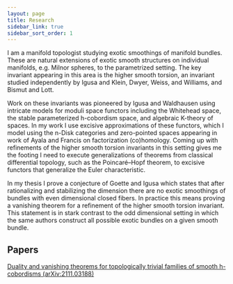 ```yaml
---
layout: page
title: Research
sidebar_link: true
sidebar_sort_order: 1
---
```


I am a manifold topologist studying exotic smoothings of manifold bundles. These are natural extensions of exotic smooth structures on individual manifolds, e.g. Milnor spheres, to the parametrized setting. The key invariant appearing in this area is the higher smooth torsion, an invariant studied independently by Igusa and Klein, Dwyer, Weiss, and Williams, and Bismut and Lott. 

Work on these invariants was pioneered by Igusa and Waldhausen using intricate models for moduli space functors including the Whitehead space, the stable parameterized h-cobordism space, and algebraic K-theory of spaces. In my work I use excisive approximations of these functors, which I model using the n-Disk categories and zero-pointed spaces appearing in work of Ayala and Francis on factorization (co)homology. Coming up with refinements of the higher smooth torsion invariants in this setting gives me the footing I need to execute generalizations of theorems from classical differential topology, such as the Poincar&eacute;–Hopf theorem, to excisive functors that generalize the Euler characteristic. 

In my thesis I prove a conjecture of Goette and Igusa which states that after rationalizing and stabilizing the dimension there are no exotic smoothings of bundles with even dimensional closed fibers. In practice this means proving a vanishing theorem for a refinement of the higher smooth torsion invariant. This statement is in stark contrast to the odd dimensional setting in which the same authors construct all possible exotic bundles on a given smooth bundle.  

<h2>Papers</h2>

<a href="https://arxiv.org/abs/2111.03188">Duality and vanishing theorems for topologically trivial families of smooth h-cobordisms (arXiv:2111.03188)</a>

